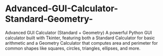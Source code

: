 # Advanced-GUI-Calculator-Standard-Geometry-
Advanced GUI Calculator (Standard + Geometry) A powerful Python GUI calculator built with Tkinter, featuring both a Standard Calculator for basic arithmetic and a Geometry Calculator that computes area and perimeter for common shapes like squares, circles, triangles, ellipses, and more.
